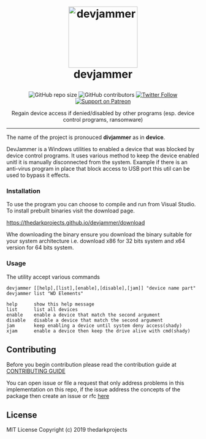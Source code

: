 

# <p style="text-align: center;" align="center"><img src="https://thedarkprojects.github.io/devjammer/favicon.png" alt="devjammer" style="width:180px;height:160px;" width="180" height="160" /><br /> devjammer</p>

<span style="display:block;text-align:center"> ![GitHub repo size](https://img.shields.io/github/repo-size/thedarkprojects/devjammer)	![GitHub contributors](https://img.shields.io/github/contributors/thedarkprojects/devjammer) [![Twitter Follow](https://img.shields.io/twitter/follow/iamthecarisma?style=social)](https://twitter.com/iamthecarisma) [![Support on Patreon](https://img.shields.io/static/v1?label=Support%20on%20Patreon&message=$5&color=brightgreen)](https://www.patreon.com/join/thecarisma/checkout?rid=3556842)</span>

<p style="text-align: center;" align="center">Regain device access if denied/disabled by other programs (esp. device control programs, ransomware)</p>

---

The name of the project is pronouced **divjammer** as in **device**.

DevJammer is a Windows utilities to enabled a device that was blocked by device control programs. It uses various method to keep the device enabled unitl it is manually disconnected from the system. Example if there is an anti-virus program in place that block access to USB port this util can be used to bypass it effects.

### Installation

To use the program you can choose to compile and run from 
Visual Studio. To install prebuilt binaries visit the download page. 

https://thedarkprojects.github.io/devjammer/download

Whe downloading the binary ensure you download the binary 
suitable for your system architecture i.e. download x86 for 
32 bits system and x64 version for 64 bits system.

### Usage 

The utility accept various commands 
```
devjammer [[help],[list],[enable],[disable],[jam]] "device name part"
devjammer list "WD Elements"

help      show this help message
list      list all devices
enable    enable a device that match the second argument
disable   disable a device that match the second argument
jam       keep enabling a device until system deny access(shady)
xjam      enable a device then keep the drive alive with cmd(shady)
```

## Contributing

Before you begin contribution please read the contribution guide at [CONTRIBUTING GUIDE](https://thedarkprojects.github.io/devjammer/contribute)

You can open issue or file a request that only address problems in this implementation on this repo, if the issue address the concepts of the package then create an issue or rfc [here](https://github.com/thedarkprojects/devjammer/issues)

## License

MIT License Copyright (c) 2019 thedarkprojects

